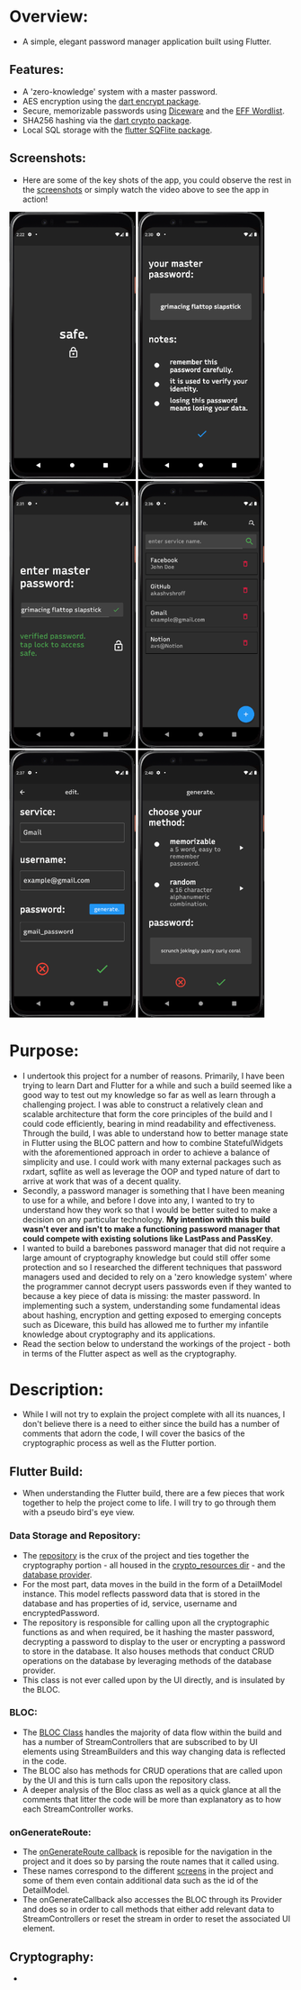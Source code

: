 # Overview:

- A simple, elegant password manager application built using Flutter. 

## Features:
- A 'zero-knowledge' system with a master password.
- AES encryption using the [dart encrypt package](https://pub.dev/packages/encrypt). 
- Secure, memorizable passwords using [Diceware](https://theworld.com/~reinhold/diceware.html) and the [EFF Wordlist](https://www.eff.org/deeplinks/2016/07/new-wordlists-random-passphrases).
- SHA256 hashing via the [dart crypto package](https://pub.dev/packages/crypto).
- Local SQL storage with the [flutter SQFlite package](https://pub.dev/packages/sqflite).

## Screenshots:
- Here are some of the key shots of the app, you could observe the rest in the [screenshots](https://github.com/akashvshroff/Safe_Flutter_App/tree/master/screenshots) or simply watch the video above to see the app in action!

<img width="225" height="475" src="https://github.com/akashvshroff/Safe_Flutter_App/blob/master/screenshots/loading.png">
<img width="225" height="475" src="https://github.com/akashvshroff/Safe_Flutter_App/blob/master/screenshots/master_password.png">
<img width="225" height="475" src="https://github.com/akashvshroff/Safe_Flutter_App/blob/master/screenshots/verify_success.png">
<img width="225" height="475" src="https://github.com/akashvshroff/Safe_Flutter_App/blob/master/screenshots/details_list.png">
<img width="225" height="475" src="https://github.com/akashvshroff/Safe_Flutter_App/blob/master/screenshots/edit.png">
<img width="225" height="475" src="https://github.com/akashvshroff/Safe_Flutter_App/blob/master/screenshots/generate_memorizable.png">


# Purpose:
- I undertook this project for a number of reasons. Primarily, I have been trying to learn Dart and Flutter for a while and such a build seemed like a good way to test out my knowledge so far as well as learn through a challenging project. I was able to construct a relatively clean and scalable architecture that form the core principles of the build and I could code efficiently, bearing in mind readability and effectiveness. Through the build, I was able to understand how to better manage state in Flutter using the BLOC pattern and how to combine StatefulWidgets with the aforementioned approach in order to achieve a balance of simplicity and use. I could work with many external packages such as rxdart, sqflite as well as leverage the OOP and typed nature of dart to arrive at work that was of a decent quality.
- Secondly, a password manager is something that I have been meaning to use for a while, and before I dove into any, I wanted to try to understand how they work so that I would be better suited to make a decision on any particular technology. **My intention with this build wasn't ever and isn't to make a functioning password manager that could compete with existing solutions like LastPass and PassKey**. 
- I wanted to build a barebones password manager that did not require a large amount of cryptography knowledge but could still offer some protection and so I researched the different techniques that password managers used and decided to rely on a 'zero knowledge system' where the programmer cannot decrypt users passwords even if they wanted to because a key piece of data is missing: the master password. In implementing such a system, understanding some fundamental ideas about hashing, encryption and getting exposed to emerging concepts such as Diceware, this build has allowed me to further my infantile knowledge about cryptography and its applications. 
- Read the section below to understand the workings of the project - both in terms of the Flutter aspect as well as the cryptography. 

# Description:
- While I will not try to explain the project complete with all its nuances, I don't believe there is a need to either since the build has a number of comments that adorn the code, I will cover the basics of the cryptographic process as well as the Flutter portion. 

## Flutter Build:
- When understanding the Flutter build, there are a few pieces that work together to help the project come to life. I will try to go through them with a pseudo bird's eye view. 

### Data Storage and Repository:
- The [repository](https://github.com/akashvshroff/Safe_Flutter_App/blob/master/lib/src/resources/repository.dart) is the crux of the project and ties together the cryptography portion - all housed in the [crypto_resources dir](https://github.com/akashvshroff/Safe_Flutter_App/tree/master/lib/src/crypto_resources) - and the [database provider](https://github.com/akashvshroff/Safe_Flutter_App/blob/master/lib/src/resources/safe_db_provider.dart). 
- For the most part, data moves in the build in the form of a DetailModel instance. This model reflects password data that is stored in the database and has properties of id, service, username and encryptedPassword. 
- The repository is responsible for calling upon all the cryptographic functions as and when required, be it hashing the master password, decrypting a password to display to the user or encrypting a password to store in the database. It also houses methods that conduct CRUD operations on the database by leveraging methods of the database provider. 
- This class is not ever called upon by the UI directly, and is insulated by the BLOC. 

### BLOC:
- The [BLOC Class](https://github.com/akashvshroff/Safe_Flutter_App/blob/master/lib/src/blocs/bloc.dart) handles the majority of data flow within the build and has a number of StreamControllers that are subscribed to by UI elements using StreamBuilders and this way changing data is reflected in the code. 
- The BLOC also has methods for CRUD operations that are called upon by the UI and this is turn calls upon the repository class. 
- A deeper analysis of the Bloc class as well as a quick glance at all the comments that litter the code will be more than explanatory as to how each StreamController works. 

### onGenerateRoute:
- The [onGenerateRoute callback](https://github.com/akashvshroff/Safe_Flutter_App/blob/master/lib/src/app.dart) is reposible for the navigation in the project and it does so by parsing the route names that it called using. 
- These names correspond to the different [screens](https://github.com/akashvshroff/Safe_Flutter_App/tree/master/lib/src/screens) in the project and some of them even contain additional data such as the id of the DetailModel. 
- The onGenerateCallback also accesses the BLOC through its Provider and does so in order to call methods that either add relevant data to StreamControllers or reset the stream in order to reset the associated UI element. 

## Cryptography:
- 